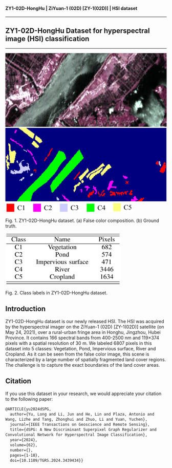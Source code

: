 #### ZY1-02D-HongHu | ZiYuan-1 (02D) [ZY-1(02D)] | HSI dataset
---
## ZY1-02D-HongHu Dataset for hyperspectral image (HSI) classification
---

<img src="figure/false-color.png" width="700" height="230"/> 
<img src="figure/ZY-HH-GT.png" width="700" height="230"/> 
<img src="figure/ZY-HH_legend.png" width="400" height="30"/>

Fig. 1. ZY1-02D-HongHu dataset. (a) False color composition. (b) Ground truth.

<img src="figure/ZY-HH_table.png" width="360" height="160"/> 

Fig. 2. Class labels in ZY1-02D-HongHu dataset.

## Introduction

ZY1-02D-HongHu dataset is our newly released HSI. The HSI was acquired by the hyperspectral imager on the ZiYuan-1 (02D) [ZY-1(02D)] satellite (on May 24, 2021), over a rural-urban fringe area in Honghu, Jingzhou, Hubei Province. It contains 166 spectral bands from 400-2500 nm and 119×374 pixels with a spatial resolution of 30 m. We labeled 6807 pixels in this dataset into 5 classes: Vegetation, Pond, Impervious surface, River and Cropland. As it can be seen from the false color image, this scene is characterized by a large number of spatially fragmented land cover regions. The challenge is to capture the exact boundaries of the land cover areas.

## Citation

If you use this dataset in your research, we would appreciate your citation to the following paper:

	@ARTICLE{yu2024dSPG,
	  author={Yu, Long and Li, Jun and He, Lin and Plaza, Antonio and Wang, Lizhe and Tang, Zhonghui and Zhuo, Li and Yuan, Yuchen},
	  journal={IEEE Transactions on Geoscience and Remote Sensing}, 
	  title={dSPG: A New Discriminant Superpixel Graph Regularizer and Convolutional Network for Hyperspectral Image Classification}, 
	  year={2024},
	  volume={62},
	  number={},
	  pages={1-18},
	  doi={10.1109/TGRS.2024.3439434}}
